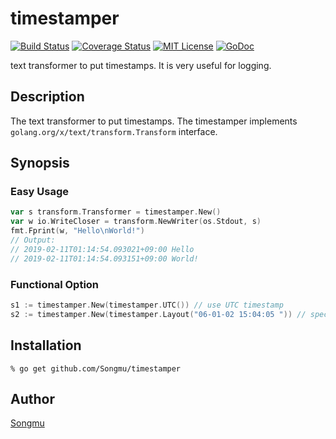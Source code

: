timestamper
=======

[![Build Status](https://github.com/Songmu/timestamper/workflows/test/badge.svg?branch=main)][actions]
[![Coverage Status](https://coveralls.io/repos/Songmu/timestamper/badge.svg?branch=main)][coveralls]
[![MIT License](https://img.shields.io/badge/license-MIT-blue.svg?style=flat-square)][license]
[![GoDoc](https://godoc.org/github.com/Songmu/timestamper?status.svg)][godoc]

[actions]: https://github.com/Songmu/timestamper/actions?workflow=test
[coveralls]: https://coveralls.io/r/Songmu/timestamper?branch=main
[license]: https://github.com/Songmu/timestamper/blob/main/LICENSE
[godoc]: https://godoc.org/github.com/Songmu/timestamper

text transformer to put timestamps. It is very useful for logging.

## Description

The text transformer to put timestamps. The timestamper implements
`golang.org/x/text/transform.Transform` interface.

## Synopsis

### Easy Usage

```Go
var s transform.Transformer = timestamper.New()
var w io.WriteCloser = transform.NewWriter(os.Stdout, s)
fmt.Fprint(w, "Hello\nWorld!")
// Output:
// 2019-02-11T01:14:54.093021+09:00 Hello
// 2019-02-11T01:14:54.093151+09:00 World!
```

### Functional Option

```Go
s1 := timestamper.New(timestamper.UTC()) // use UTC timestamp
s2 := timestamper.New(timestamper.Layout("06-01-02 15:04:05 ")) // specify custom layout
```

## Installation

    % go get github.com/Songmu/timestamper

## Author

[Songmu](https://github.com/Songmu)

